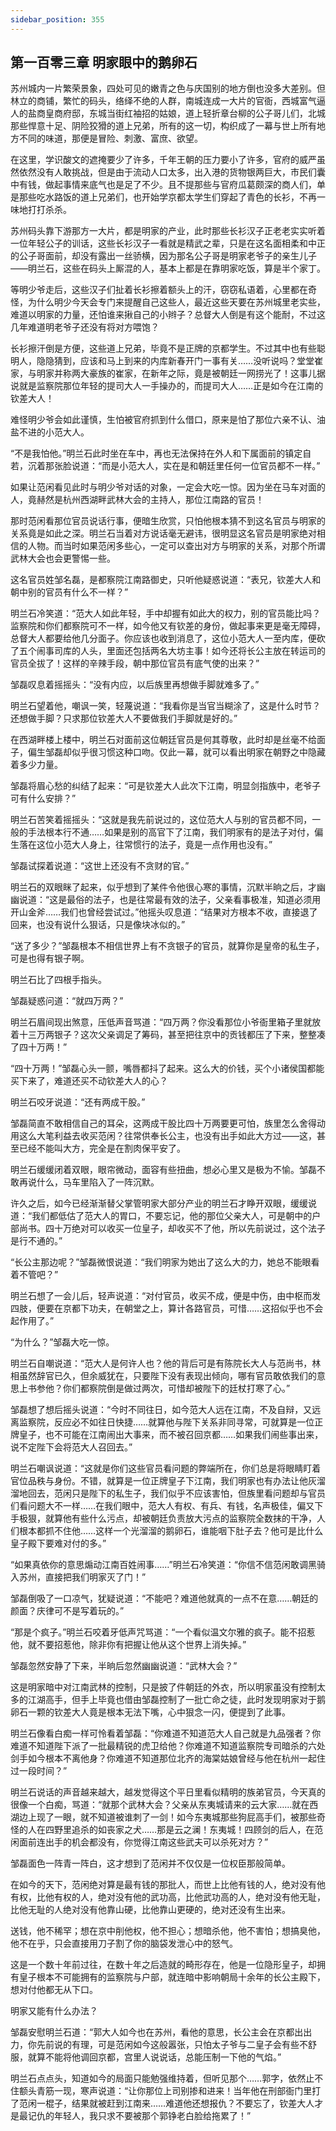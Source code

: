 ```yaml
---
sidebar_position: 355
---
```


## 第一百零三章 **明家眼中的鹅卵石**

苏州城内一片繁荣景象，四处可见的嫩青之色与庆国别的地方倒也没多大差别。但林立的商铺，繁忙的码头，络绎不绝的人群，南城连成一大片的官衙，西城富气逼人的盐商皇商府邸，东城当街红袖招的姑娘，道上轻折章台柳的公子哥儿们，北城那些悍意十足、阴险狡猾的道上兄弟，所有的这一切，构织成了一幕与世上所有地方不同的味道，那便是冒险、刺激、富庶、欲望。

在这里，学识酸文的遮掩要少了许多，千年王朝的压力要小了许多，官府的威严虽然依然没有人敢挑战，但是由于流动人口太多，出入港的货物银两巨大，市民们囊中有钱，做起事情来底气也是足了不少。且不提那些与官府瓜葛颇深的商人们，单是那些吃水路饭的道上兄弟们，也开始学京都太学生们穿起了青色的长衫，不再一味地打打杀杀。

苏州码头靠下游那方一大片，都是明家的产业，此时那些长衫汉子正老老实实听着一位年轻公子的训话，这些长衫汉子一看就是精武之辈，只是在这名面相柔和中正的公子哥面前，却没有露出一丝骄横，因为那名公子哥是明家老爷子的亲生儿子——明兰石，这些在码头上厮混的人，基本上都是在靠明家吃饭，算是半个家丁。

等明少爷走后，这些汉子们扯着长衫擦着额头上的汗，窃窃私语着，心里都在奇怪，为什么明少今天会专门来提醒自己这些人，最近这些天要在苏州城里老实些，难道以明家的力量，还怕谁来揪自己的小辫子？总督大人倒是有这个能耐，不过这几年难道明老爷子还没有将对方喂饱？

长衫擦汗倒是方便，这些道上兄弟，毕竟不是正牌的京都学生。不过其中也有些聪明人，隐隐猜到，应该和马上到来的内库新春开门一事有关……没听说吗？堂堂崔家，与明家并称两大豪族的崔家，在新年之际，竟是被朝廷一网捞光了！这事儿据说就是监察院那位年轻的提司大人一手操办的，而提司大人……正是如今在江南的钦差大人！

难怪明少爷会如此谨慎，生怕被官府抓到什么借口，原来是怕了那位六亲不认、油盐不进的小范大人。

“不是我怕他。”明兰石此时坐在车中，再也无法保持在外人和下属面前的镇定自若，沉着那张脸说道：“而是小范大人，实在是和朝廷里任何一位官员都不一样。”

如果让范闲看见此时与明少爷对话的对象，一定会大吃一惊。因为坐在马车对面的人，竟赫然是杭州西湖畔武林大会的主持人，那位江南路的官员！

那时范闲看那位官员说话行事，便暗生欣赏，只怕他根本猜不到这名官员与明家的关系竟是如此之深。明兰石当着对方说话毫无避讳，很明显这名官员是明家绝对相信的人物。而当时如果范闲多些心，一定可以查出对方与明家的关系，对那个所谓武林大会也会更警惕一些。

这名官员姓邹名磊，是都察院江南路御史，只听他疑惑说道：“表兄，钦差大人和朝中别的官员有什么不一样？”

明兰石冷笑道：“范大人如此年轻，手中却握有如此大的权力，别的官员能比吗？监察院和你们都察院可不一样，如今他又有钦差的身份，做起事来更是毫无障碍，总督大人都要给他几分面子。你应该也收到消息了，这位小范大人一至内库，便砍了五个闹事司库的人头，里面还包括两名大坊主事！如今还将长公主放在转运司的官员全拔了！这样的辛辣手段，朝中那位官员有底气使的出来？”

邹磊叹息着摇摇头：“没有内应，以后族里再想做手脚就难多了。”

明兰石望着他，嘲讽一笑，轻蔑说道：“我看你是当官当糊涂了，这是什么时节？还想做手脚？只求那位钦差大人不要做我们手脚就是好的。”

在西湖畔楼上楼中，明兰石对面前这位朝廷官员是何其尊敬，此时却是丝毫不给面子，偏生邹磊却似乎很习惯这种口吻。仅此一幕，就可以看出明家在朝野之中隐藏着多少力量。

邹磊将眉心愁的纠结了起来：“可是钦差大人此次下江南，明显剑指族中，老爷子可有什么安排？”

明兰石苦笑着摇摇头：“这就是我先前说过的，这位范大人与别的官员都不同，一般的手法根本行不通……如果是别的高官下了江南，我们明家有的是法子对付，偏生落在这位小范大人身上，往常惯行的法子，竟是一点作用也没有。”

邹磊试探着说道：“这世上还没有不贪财的官。”

明兰石的双眼眯了起来，似乎想到了某件令他很心寒的事情，沉默半晌之后，才幽幽说道：“这是最俗的法子，也是往常最有效的法子，父亲看事极准，知道必须用开山金斧……我们也曾经尝试过。”他摇头叹息道：“结果对方根本不收，直接退了回来，也没有说什么狠话，只是像块冰似的。”

“送了多少？”邹磊根本不相信世界上有不贪银子的官员，就算你是皇帝的私生子，可是也得有银子啊。

明兰石比了四根手指头。

邹磊疑惑问道：“就四万两？”

明兰石眉间现出煞意，压低声音骂道：“四万两？你没看那位小爷衙里箱子里就放着十三万两银子？这次父亲调足了筹码，甚至把往京中的贡钱都压了下来，整整凑了四十万两！”

“四十万两！”邹磊心头一颤，嘴唇都抖了起来。这么大的价钱，买个小诸侯国都能买下来了，难道还买不动钦差大人的心？

明兰石咬牙说道：“还有两成干股。”

邹磊简直不敢相信自己的耳朵，这两成干股比四十万两要更可怕，族里怎么舍得动用这么大笔利益去收买范闲？往常供奉长公主，也没有出手如此大方过——这，甚至已经不能叫大方，完全是在割肉保平安了。

明兰石缓缓闭着双眼，眼帘微动，面容有些扭曲，想必心里又是极为不愉。邹磊不敢再说什么，马车里陷入了一阵沉默。

许久之后，如今已经渐渐替父掌管明家大部分产业的明兰石才睁开双眼，缓缓说道：“我们都低估了范大人的胃口，不要忘记，他的那位父亲大人，可是朝中的户部尚书。四十万绝对可以收买一位皇子，却收买不了他，所以先前说过，这个法子是行不通的。”

“长公主那边呢？”邹磊微恨说道：“我们明家为她出了这么大的力，她总不能眼看着不管吧？”

明兰石想了一会儿后，轻声说道：“对付官员，收买不成，便是中伤，由中枢而发四肢，便要在京都下功夫，在朝堂之上，算计各路官员，可惜……这招似乎也不会起作用了。”

“为什么？”邹磊大吃一惊。

明兰石自嘲说道：“范大人是何许人也？他的背后可是有陈院长大人与范尚书，林相虽然辞官已久，但余威犹在，只要陛下没有表现出倾向，哪有官员敢依我们的意思上书参他？你们都察院倒是做过两次，可惜却被陛下的廷杖打寒了心。”

邹磊想了想后摇头说道：“今时不同往日，如今范大人远在江南，不及自辩，又远离监察院，反应必不如往日快捷……就算他与陛下关系非同寻常，可就算是一位正牌皇子，也不可能在江南闹出大事来，而不被召回京都……如果我们闹些事出来，说不定陛下会将范大人召回去。”

明兰石嘲讽说道：“这就是你们这些官员看问题的弊端所在，你们总是将眼睛盯着官位品秩与身份。不错，就算是一位正牌皇子下江南，我们明家也有办法让他灰溜溜地回去，范闲只是陛下的私生子，我们似乎不应该害怕，但族里看问题却与官员们看问题大不一样……在我们眼中，范大人有权、有兵、有钱，名声极佳，偏又下手极狠，就算他有些什么污点，却被朝廷负责放大污点的监察院全数抹的干净，人们根本都抓不住他……这样一个光溜溜的鹅卵石，谁能咽下肚子去？他可是比什么皇子殿下要难对付的多。”

“如果真依你的意思煽动江南百姓闹事……”明兰石冷笑道：“你信不信范闲敢调黑骑入苏州，直接把我们明家灭了门！”

邹磊倒吸了一口凉气，犹疑说道：“不能吧？难道他就真的一点不在意……朝廷的颜面？庆律可不是写着玩的。”

“那是个疯子。”明兰石咬着牙低声咒骂道：“一个看似温文尔雅的疯子。能不招惹他，就不要招惹他，除非你有把握让他从这个世界上消失掉。”

邹磊忽然安静了下来，半晌后忽然幽幽说道：“武林大会？”

这是明家暗中对江南武林的控制，只是披了件朝廷的外衣，所以明家虽没有控制太多的江湖高手，但手上毕竟也借由邹磊控制了一批亡命之徒，此时发现明家对于鹅卵石一颗的钦差大人竟是根本无法下嘴，心中狠念一闪，便提到了此事。

明兰石像看白痴一样可怜看着邹磊：“你难道不知道范大人自己就是九品强者？你难道不知道陛下派了一批最精锐的虎卫给他？你难道不知道监察院专司暗杀的六处剑手如今根本不离他身？你难道不知道那位北齐的海棠姑娘曾经与他在杭州一起住过一段时间？”

明兰石说话的声音越来越大，越发觉得这个平日里看似精明的族弟官员，今天真的很像一个白痴，骂道：“就那个武林大会？父亲从东夷城请来的云大家……就在西湖边上现了一眼，就不知道被谁刺了一剑！如今东夷城那些狗屁高手们，被那些奇怪的人在四野里追杀的如丧家之犬……那是云之澜！东夷城！四顾剑的后人，在范闲面前连出手的机会都没有，你觉得江南这些武夫可以杀死对方？”

邹磊面色一阵青一阵白，这才想到了范闲并不仅仅是一位权臣那般简单。

在如今的天下，范闲绝对算是最有钱的那批人，而世上比他有钱的人，绝对没有他有权，比他有权的人，绝对没有他的武功高，比他武功高的人，绝对没有他无耻，比他无耻的人绝对没有他靠山硬，比他靠山更硬的，绝对还没有生出来。

送钱，他不稀罕；想在京中削他权，他不担心；想暗杀他，他不害怕；想搞臭他，他不在乎，只会直接用刀子割了你的脑袋发泄心中的怒气。

这是一个数十年前过往，在数十年之后造就的畸形存在，他是一位隐形皇子，却拥有皇子根本不可能拥有的监察院与户部，就连暗中影响朝局十余年的长公主殿下，想对付他都无从下口。

明家又能有什么办法？

邹磊安慰明兰石道：“郭大人如今也在苏州，看他的意思，长公主会在京都出出力，你先前说的有理，可是范闲如今这般嚣张，只怕太子爷与二皇子会有些不舒服，就算不能将他调回京都，宫里人说说话，总能压制一下他的气焰。”

明兰石点点头，知道如今的局面只能勉强维持着，但听见那个……郭字，依然止不住额头青筋一现，寒声说道：“让你那位上司别掺和进来！当年他在刑部衙门里打了范闲一棍子，结果就被赶到江南来……难道他还想报仇？不要忘了，钦差大人才是最记仇的年轻人，我只求不要被那个郭铮老白脸给拖累了！”

